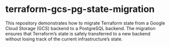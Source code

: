 # terraform-gcs-pg-state-migration
This repository demonstrates how to migrate Terraform state from a Google Cloud Storage (GCS) backend to a PostgreSQL backend. The migration ensures that Terraform’s state is safely transferred to a new backend without losing track of the current infrastructure’s state.
